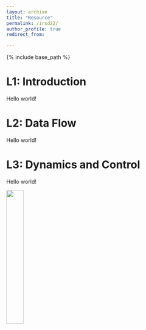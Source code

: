```yaml
---
layout: archive
title: "Resource"
permalink: /irsd22/
author_profile: true
redirect_from:

---
```


{% include base_path %}

L1: Introduction
======
Hello world!

L2: Data Flow
======
Hello world!

L3: Dynamics and Control
======
Hello world!

<img src='/site/images/my-research-area.drawio.png' width = "30%" align=center>
